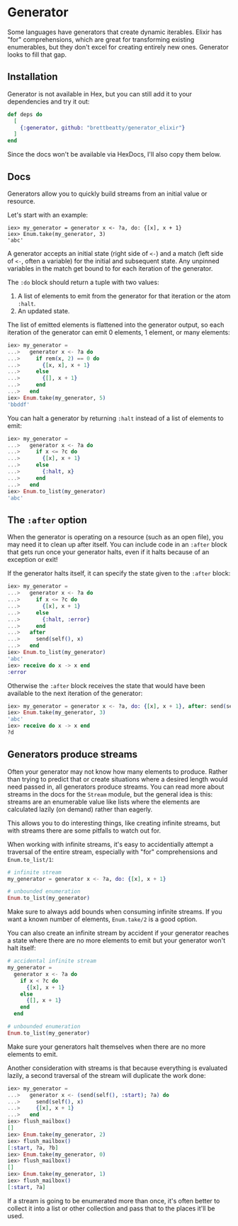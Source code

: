 # Generator
Some languages have generators that create dynamic iterables. Elixir has "for" comprehensions, which
are great for transforming existing enumerables, but they don't excel for creating entirely new
ones. Generator looks to fill that gap.

## Installation
Generator is not available in Hex, but you can still add it to your dependencies and try it out:
```elixir
def deps do
  [
    {:generator, github: "brettbeatty/generator_elixir"}
  ]
end
```
Since the docs won't be available via HexDocs, I'll also copy them below.

## Docs
Generators allow you to quickly build streams from an initial value or resource.

Let's start with an example:

    iex> my_generator = generator x <- ?a, do: {[x], x + 1}
    iex> Enum.take(my_generator, 3)
    'abc'

A generator accepts an initial state (right side of `<-`) and a match (left side of `<-`, often a
variable) for the initial and subsequent state. Any unpinned variables in the match get bound to
for each iteration of the generator.

The `:do` block should return a tuple with two values:
1. A list of elements to emit from the generator for that iteration or the atom `:halt`.
2. An updated state.

The list of emitted elements is flattened into the generator output, so each iteration of the
generator can emit 0 elements, 1 element, or many elements:

```elixir
iex> my_generator =
...>   generator x <- ?a do
...>     if rem(x, 2) == 0 do
...>       {[x, x], x + 1}
...>     else
...>       {[], x + 1}
...>     end
...>   end
iex> Enum.take(my_generator, 5)
'bbddf'
```

You can halt a generator by returning `:halt` instead of a list of elements to emit:

```elixir
iex> my_generator =
...>   generator x <- ?a do
...>     if x <= ?c do
...>       {[x], x + 1}
...>     else
...>       {:halt, x}
...>     end
...>   end
iex> Enum.to_list(my_generator)
'abc'
```

## The `:after` option
When the generator is operating on a resource (such as an open file), you may need it to clean up
after itself. You can include code in an `:after` block that gets run once your generator halts,
even if it halts because of an exception or exit!

If the generator halts itself, it can specify the state given to the `:after` block:

```elixir
iex> my_generator =
...>   generator x <- ?a do
...>     if x <= ?c do
...>       {[x], x + 1}
...>     else
...>       {:halt, :error}
...>     end
...>   after
...>     send(self(), x)
...>   end
iex> Enum.to_list(my_generator)
'abc'
iex> receive do x -> x end
:error
```

Otherwise the `:after` block receives the state that would have been available to the next
iteration of the generator:

```elixir
iex> my_generator = generator x <- ?a, do: {[x], x + 1}, after: send(self(), x)
iex> Enum.take(my_generator, 3)
'abc'
iex> receive do x -> x end
?d
```

## Generators produce streams
Often your generator may not know how many elements to produce. Rather than trying to predict that
or create situations where a desired length would need passed in, all generators produce streams.
You can read more about streams in the docs for the `Stream` module, but the general idea is this:
streams are an enumerable value like lists where the elements are calculated lazily (on demand)
rather than eagerly.

This allows you to do interesting things, like creating infinite streams, but with streams there
are some pitfalls to watch out for.

When working with infinite streams, it's easy to accidentially attempt a traversal of the entire
stream, especially with "for" comprehensions and `Enum.to_list/1`:

```elixir
# infinite stream
my_generator = generator x <- ?a, do: {[x], x + 1}

# unbounded enumeration
Enum.to_list(my_generator)
```

Make sure to always add bounds when consuming infinite streams. If you want a known number of
elements, `Enum.take/2` is a good option.

You can also create an infinite stream by accident if your generator reaches a state where there
are no more elements to emit but your generator won't halt itself:

```elixir
# accidental infinite stream
my_generator =
  generator x <- ?a do
    if x < ?c do
      {[x], x + 1}
    else
      {[], x + 1}
    end
  end

# unbounded enumeration
Enum.to_list(my_generator)
```

Make sure your generators halt themselves when there are no more elements to emit.

Another consideration with streams is that because everything is evaluated lazily, a second
traversal of the stream will duplicate the work done:

```elixir
iex> my_generator =
...>   generator x <- (send(self(), :start); ?a) do
...>     send(self(), x)
...>     {[x], x + 1}
...>   end
iex> flush_mailbox()
[]
iex> Enum.take(my_generator, 2)
iex> flush_mailbox()
[:start, ?a, ?b]
iex> Enum.take(my_generator, 0)
iex> flush_mailbox()
[]
iex> Enum.take(my_generator, 1)
iex> flush_mailbox()
[:start, ?a]
```

If a stream is going to be enumerated more than once, it's often better to collect it into a list
or other collection and pass that to the places it'll be used.
